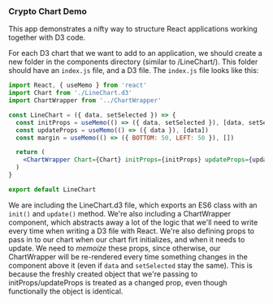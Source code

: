 ### Crypto Chart Demo

This app demonstrates a nifty way to structure React applications working together with D3 code. 

For each D3 chart that we want to add to an application, we should create a new folder in the components directory (similar to /LineChart/). This folder should have an `index.js` file, and a D3 file. The `index.js` file looks like this:

```jsx
import React, { useMemo } from 'react'
import Chart from './LineChart.d3'
import ChartWrapper from '../ChartWrapper'

const LineChart = ({ data, setSelected }) => {
  const initProps = useMemo(() => ({ data, setSelected }), [data, setSelected])
  const updateProps = useMemo(() => ({ data }), [data])
  const margin = useMemo(() => ({ BOTTOM: 50, LEFT: 50 }), [])

  return (
    <ChartWrapper Chart={Chart} initProps={initProps} updateProps={updateProps} margin={margin} />
  )
}

export default LineChart
```

We are including the LineChart.d3 file, which exports an ES6 class with an `init()` and `update()` method. We're also including a ChartWrapper component, which abstracts away a lot of the logic that we'll need to write every time when writing a D3 file with React. We're also defining props to pass in to our chart when our chart firt initializes, and when it needs to update. We need to *memoize* these props, since otherwise, our ChartWrapper will be re-rendered every time something changes in the component above it (even if `data` and `setSelected` stay the same). This is because the freshly created object that we're passing to initProps/updateProps is treated as a changed prop, even though functionally the object is identical.
